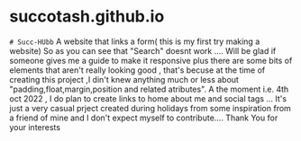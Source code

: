 # succotash.github.io
`# Succ-HUbb`
A website that links a form( this is my first try making a website) 
So as you can see that "Search" doesnt work  ....  Will be glad if someone gives me a guide to make it responsive 
plus there are some bits of elements that aren't really looking good , that's becuse at the time of creating this project ,I din't knew anything much or less about "padding,float,margin,position and related atributes". 
A the moment i.e. 4th oct 2022 , I do plan to create links to home about me and social tags ...
It's just a very casual prject created during holidays from some inspiration from a friend of mine and I don't expect myself to contribute....
Thank You for your interests
